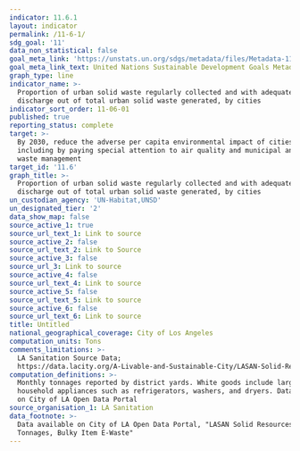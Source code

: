 ```yaml
---
indicator: 11.6.1
layout: indicator
permalink: /11-6-1/
sdg_goal: '11'
data_non_statistical: false
goal_meta_link: 'https://unstats.un.org/sdgs/metadata/files/Metadata-11-06-01.pdf'
goal_meta_link_text: United Nations Sustainable Development Goals Metadata (pdf 2066kB)
graph_type: line
indicator_name: >-
  Proportion of urban solid waste regularly collected and with adequate final
  discharge out of total urban solid waste generated, by cities
indicator_sort_order: 11-06-01
published: true
reporting_status: complete
target: >-
  By 2030, reduce the adverse per capita environmental impact of cities,
  including by paying special attention to air quality and municipal and other
  waste management
target_id: '11.6'
graph_title: >-
  Proportion of urban solid waste regularly collected and with adequate final
  discharge out of total urban solid waste generated, by cities
un_custodian_agency: 'UN-Habitat,UNSD'
un_designated_tier: '2'
data_show_map: false
source_active_1: true
source_url_text_1: Link to source
source_active_2: false
source_url_text_2: Link to Source
source_active_3: false
source_url_3: Link to source
source_active_4: false
source_url_text_4: Link to source
source_active_5: false
source_url_text_5: Link to source
source_active_6: false
source_url_text_6: Link to source
title: Untitled
national_geographical_coverage: City of Los Angeles
computation_units: Tons
comments_limitations: >-
  LA Sanitation Source Data;
  https://data.lacity.org/A-Livable-and-Sustainable-City/LASAN-Solid-Resources-Tonnages-Bulky-Item-E-Waste-/qwh3-ax8z/data
computation_definitions: >-
  Monthly tonnages reported by district yards. White goods include large
  household appliances such as refrigerators, washers, and dryers. Data reported
  on City of LA Open Data Portal
source_organisation_1: LA Sanitation
data_footnote: >-
  Data available on City of LA Open Data Portal, "LASAN Solid Resources
  Tonnages, Bulky Item E-Waste"
---
```

